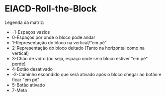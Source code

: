 # EIACD-Roll-the-Block

Legenda da matriz: </br>
* -1-Espaços vazios
* 0-Espaços por onde o bloco pode andar
* 1-Representação do bloco na vertical/"em pé"
* 2-Representação do bloco deitado (Tanto na horizontal como na vertical)
* 3-Chão de vidro (ou seja, espaço onde se o bloco estiver "em pé" perde)
* 4-Botão desativado
* -2-Caminho escondido que será ativado após o bloco chegar ao botão e ficar "em pé"
* 5-Botão ativado
* 7-Meta
